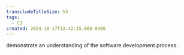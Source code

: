 ```yaml
---
transcludeTitleSize: h3
tags:
  - C3
created: 2024-10-17T13:42:15.000-0400
---
```

demonstrate an understanding of the software development process.